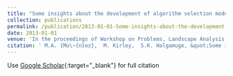 ```yaml
---
title: "Some insights about the development of algorithm selection models for continuous optimization"
collection: publications
permalink: /publication/2013-01-01-Some-insights-about-the-development-of-algorithm-selection-models-for-continuous-optimization
date: 2013-01-01
venue: 'In the proceedings of Workshop on Problems, Landscape Analysis, Automated Algorithm Selection and Adaptation in Optimization'
citation: ' M.A. {Mu\~{n}oz},  M. Kirley,  S.K. Halgamuge, &quot;Some insights about the development of algorithm selection models for continuous optimization.&quot; In the proceedings of Workshop on Problems, Landscape Analysis, Automated Algorithm Selection and Adaptation in Optimization, 2013.'
---
```

Use [Google Scholar](https://scholar.google.com/scholar?q=Some+insights+about+the+development+of+algorithm+selection+models+for+continuous+optimization){:target="_blank"} for full citation